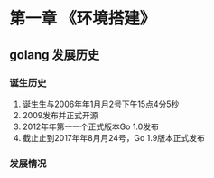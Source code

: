 # 第一章 《环境搭建》

## golang 发展历史

### 诞生历史
1. 诞⽣生与2006年年1⽉月2号下午15点4分5秒
2. 2009发布并正式开源
3. 2012年年第⼀一个正式版本Go 1.0发布
4. 截⽌止到2017年年8⽉月24号，Go 1.9版本正式发布

### 发展情况

